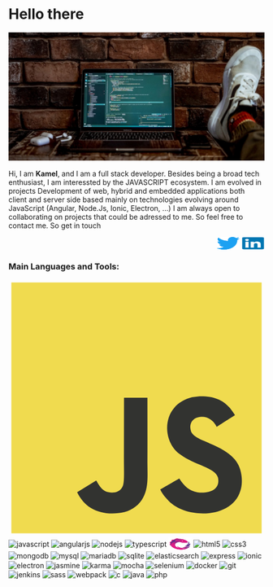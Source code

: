 # Hello there

<!-- <img src="https://github.com/kbrikh/kbrikh/blob/master/banner-1.jpg"> -->
![myBanner](https://github.com/kbrikh/kbrikh/blob/master/banner-1.jpg)


Hi, I am **Kamel**, and I am a full stack developer. Besides being a broad tech enthusiast, I am interessted by the JAVASCRIPT ecosystem. I am evolved in projects Development of web, hybrid and embedded applications both client and server side based mainly on technologies evolving around JavaScript (Angular, Node.Js, Ionic, Electron, ...)
I am always open to collaborating on projects that could be adressed to me. So feel free to contact me. So get in touch

<p align="right">
<a href="https://twitter.com/kbrikh" target="blank"><img align="center" src="https://github.com/devicons/devicon/blob/master/icons/twitter/twitter-original.svg" alt="kbrikh" height="25" width="45" /></a>
<a href="https://linkedin.com/in/kbrikh" target="blank"><img align="center" src="https://github.com/devicons/devicon/blob/master/icons/linkedin/linkedin-original.svg" alt="kbrikh" height="25" width="45" /></a>
</p>


### Main Languages and Tools:
<p align="left"> 
  <svg viewBox="0 0 128 128">
<path fill="#F0DB4F" d="M1.408 1.408h125.184v125.185h-125.184z"></path><path fill="#323330" d="M116.347 96.736c-.917-5.711-4.641-10.508-15.672-14.981-3.832-1.761-8.104-3.022-9.377-5.926-.452-1.69-.512-2.642-.226-3.665.821-3.32 4.784-4.355 7.925-3.403 2.023.678 3.938 2.237 5.093 4.724 5.402-3.498 5.391-3.475 9.163-5.879-1.381-2.141-2.118-3.129-3.022-4.045-3.249-3.629-7.676-5.498-14.756-5.355l-3.688.477c-3.534.893-6.902 2.748-8.877 5.235-5.926 6.724-4.236 18.492 2.975 23.335 7.104 5.332 17.54 6.545 18.873 11.531 1.297 6.104-4.486 8.08-10.234 7.378-4.236-.881-6.592-3.034-9.139-6.949-4.688 2.713-4.688 2.713-9.508 5.485 1.143 2.499 2.344 3.63 4.26 5.795 9.068 9.198 31.76 8.746 35.83-5.176.165-.478 1.261-3.666.38-8.581zm-46.885-37.793h-11.709l-.048 30.272c0 6.438.333 12.34-.714 14.149-1.713 3.558-6.152 3.117-8.175 2.427-2.059-1.012-3.106-2.451-4.319-4.485-.333-.584-.583-1.036-.667-1.071l-9.52 5.83c1.583 3.249 3.915 6.069 6.902 7.901 4.462 2.678 10.459 3.499 16.731 2.059 4.082-1.189 7.604-3.652 9.448-7.401 2.666-4.915 2.094-10.864 2.07-17.444.06-10.735.001-21.468.001-32.237z"></path>
</svg>
<img align="center" src="https://devicons.github.io/devicon/devicon.git/icons/javascript/javascript-original.svg" alt="javascript" width="45" height="25" title="Javascript"/> </a> 
<img align="center" src="https://devicons.github.io/devicon/devicon.git/icons/angularjs/angularjs-original.svg" alt="angularjs" width="45" height="25" title="Angular"/> </a> 
<img align="center" src="https://devicons.github.io/devicon/devicon.git/icons/nodejs/nodejs-original-wordmark.svg" alt="nodejs" width="45" height="25" title="Node.Js"/> </a> 
<img align="center" src="https://devicons.github.io/devicon/devicon.git/icons/typescript/typescript-original.svg" alt="typescript" width="45" height="25" title="Typescript"/> </a>
<img align="center" src="https://github.com/ReactiveX/rxjs/blob/master/resources/CI-CD/logo/svg/RxJs_Logo_Basic.svg" alt="RxJs" width="45" height="25" title="RxJs"/> </a>
<img align="center" src="https://devicons.github.io/devicon/devicon.git/icons/html5/html5-original-wordmark.svg" alt="html5" width="45" height="25" title="Html"/> </a>
<img align="center" src="https://devicons.github.io/devicon/devicon.git/icons/css3/css3-original-wordmark.svg" alt="css3" width="45" height="25" title="CSS"/> </a>
<img align="center" src="https://devicons.github.io/devicon/devicon.git/icons/mongodb/mongodb-original-wordmark.svg" alt="mongodb" width="45" height="25" title="MongoDb"/>
<img align="center" src="https://devicons.github.io/devicon/devicon.git/icons/mysql/mysql-original-wordmark.svg" alt="mysql" width="45" height="25" title="MySql"/>
<img align="center" src="https://www.vectorlogo.zone/logos/mariadb/mariadb-icon.svg" alt="mariadb" width="45" height="25" title="MariaDb"/>
<img align="center" src="https://www.vectorlogo.zone/logos/sqlite/sqlite-icon.svg" alt="sqlite" width="45" height="25" title="SqLite"/>
<img align="center" src="https://www.vectorlogo.zone/logos/elastic/elastic-icon.svg" alt="elasticsearch" width="45" height="25" title="Elasticsearch"/>
<img align="center" src="https://devicons.github.io/devicon/devicon.git/icons/express/express-original-wordmark.svg" alt="express" width="45" height="25" title="ExpressJs"/>
<img align="center" src="https://upload.wikimedia.org/wikipedia/commons/d/d1/Ionic_Logo.svg" alt="ionic" width="45" height="25" title="Ionic"/>
<img align="center" src="https://devicons.github.io/devicon/devicon.git/icons/electron/electron-original.svg" alt="electron" width="45" height="25" title="Electron"/>
<img align="center" src="https://www.vectorlogo.zone/logos/jasmine/jasmine-icon.svg" alt="jasmine" width="45" height="25" title="Jasmine"/>
<img align="center" src="https://raw.githubusercontent.com/detain/svg-logos/780f25886640cef088af994181646db2f6b1a3f8/svg/karma.svg" alt="karma" width="45" height="25" title="Karma"/>
<img align="center" src="https://www.vectorlogo.zone/logos/mochajs/mochajs-icon.svg" alt="mocha" width="45" height="25" title="Mocha.Js"/>
<img align="center" src="https://raw.githubusercontent.com/detain/svg-logos/780f25886640cef088af994181646db2f6b1a3f8/svg/selenium-logo.svg" alt="selenium" width="45" height="25" title="Selenium"/>
<img align="center" src="https://devicons.github.io/devicon/devicon.git/icons/docker/docker-original-wordmark.svg" alt="docker" width="45" height="25" title="Docker"/> 
<img align="center" src="https://www.vectorlogo.zone/logos/git-scm/git-scm-icon.svg" alt="git" width="45" height="25" title="Git"/> 
<img align="center" src="https://www.vectorlogo.zone/logos/jenkins/jenkins-icon.svg" alt="jenkins" width="45" height="25" title="Jenkins"/> 
<img align="center" src="https://devicons.github.io/devicon/devicon.git/icons/sass/sass-original.svg" alt="sass" width="45" height="25" title="Sass"/> 
<img align="center" src="https://devicons.github.io/devicon/devicon.git/icons/webpack/webpack-original.svg" alt="webpack" width="45" height="25" title="Webpack"/> 
<img align="center" src="https://devicons.github.io/devicon/devicon.git/icons/c/c-original.svg" alt="c" width="45" height="25" title="C"/> 
<img align="center" src="https://devicons.github.io/devicon/devicon.git/icons/java/java-original-wordmark.svg" alt="java" width="45" height="25" title="Java"/> 
<img align="center" src="https://devicons.github.io/devicon/devicon.git/icons/php/php-original.svg" alt="php" width="45" height="25" title="PHP"/> 
</p>


